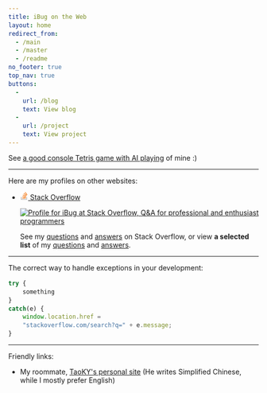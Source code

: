 ```yaml
---
title: iBug on the Web
layout: home
redirect_from: 
  - /main
  - /master
  - /readme
no_footer: true
top_nav: true
buttons:
  -
    url: /blog
    text: View blog
  -
    url: /project
    text: View project
---
```



See [a good console Tetris game with AI playing][TetrisAI] of mine :)

---

Here are my profiles on other websites:

- [<img src="image/so-icon.png" width="16" height="16" /> Stack Overflow][so]

  [![Profile for iBug at Stack Overflow, Q&A for professional and enthusiast programmers](https://stackoverflow.com/users/flair/5958455.png)][so]

  See my [questions][so-q] and [answers][so-a] on Stack Overflow, or view **a selected list** of my [questions][so-sq] and [answers][so-sa].

---

The correct way to handle exceptions in your development:

```javascript
try {
    something
}
catch(e) {
    window.location.href =
    "stackoverflow.com/search?q=" + e.message;
}
```

---

Friendly links:

- My roommate, [TaoKY's personal site](https://taoky.github.io) (He writes Simplified Chinese, while I mostly prefer English)


<!-- Links Section -->

  [TetrisAI]: https://ibug.github.io/TetrisAI
  [blog]: https://ibug.github.io/blog
  [pp]: https://ibug.github.io/project
  [gh]: https://github.com/iBug
  [so]: https://stackoverflow.com/users/5958455/ibug "Profile for iBug at Stack Overflow, Q&A for professional and enthusiast programmers"
  [so-q]: https://stackoverflow.com/users/5958455/ibug?tab=questions "iBug's questions on Stack Overflow"
  [so-a]: https://stackoverflow.com/users/5958455/ibug?tab=answers "iBug's answers on Stack Overflow"
  [so-sq]: https://ibug.github.io/so/selected-questions
  [so-sa]: https://ibug.github.io/so/selected-answers
